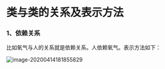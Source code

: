 # 类与类的关系及表示方法

### 1、依赖关系

比如氧气与人的关系就是依赖关系。人依赖氧气。表示方法如下：

![image-20200414181855829](/Users/liyachao/GitHub/designpatterns/类关系/image-20200414181855829.png)